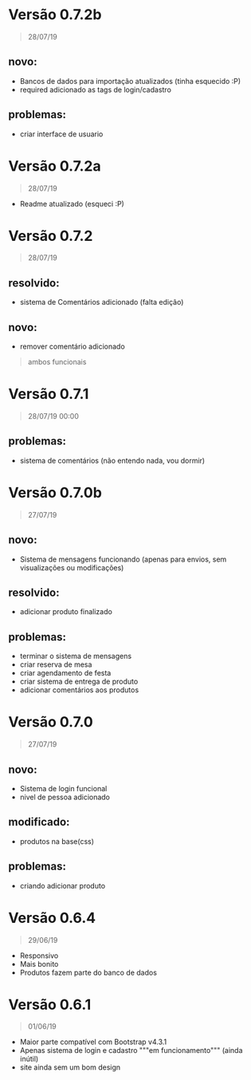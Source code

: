 # Versão 0.7.2b
>28/07/19
## novo:
- Bancos de dados para importação atualizados (tinha esquecido :P)
- required adicionado as tags de login/cadastro
## problemas:
- criar interface de usuario

# Versão 0.7.2a
>28/07/19
- Readme atualizado (esqueci :P)

# Versão 0.7.2
>28/07/19
## resolvido:
- sistema de Comentários adicionado (falta edição)
## novo:
- remover comentário adicionado
>ambos funcionais

# Versão 0.7.1
>28/07/19 00:00
## problemas:
- sistema de comentários (não entendo nada, vou dormir)

# Versão 0.7.0b
>27/07/19
## novo:
- Sistema de mensagens funcionando (apenas para envios, sem visualizações ou modificações)
## resolvido:
- adicionar produto finalizado
## problemas:
- terminar o sistema de mensagens
- criar reserva de mesa
- criar agendamento de festa
- criar sistema de entrega de produto
- adicionar comentários aos produtos

# Versão 0.7.0
>27/07/19
## novo:
- Sistema de login funcional
- nivel de pessoa adicionado
## modificado:
- produtos na base(css)
## problemas:
- criando adicionar produto

# Versão 0.6.4
>29/06/19
- Responsivo
- Mais bonito
- Produtos fazem parte do banco de dados

# Versão 0.6.1
>01/06/19
- Maior parte compatível com Bootstrap v4.3.1
- Apenas sistema de login e cadastro """em funcionamento""" (ainda inútil)
- site ainda sem um bom design
